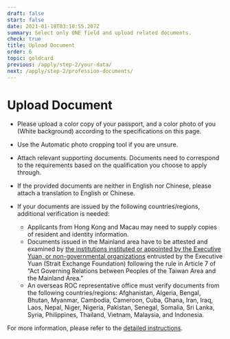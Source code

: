 ```yaml
---
draft: false
start: false
date: 2021-01-18T03:10:55.207Z
summary: Select only ONE field and upload related documents.
check: true
title: Upload Document
order: 6
topic: goldcard
previous: /apply/step-2/your-data/
next: /apply/step-2/profession-documents/
---
```

# Upload Document

* Please upload a color copy of your passport, and a color photo of you (White background) according to the specifications on this page.
* Use the Automatic photo cropping tool if you are unsure.
* Attach relevant supporting documents. Documents need to correspond to the requirements based on the qualification you choose to apply through.
* If the provided documents are neither in English nor Chinese, please attach a translation to English or Chinese. 
* If your documents are issued by the following countries/regions, additional verification is needed:

  * Applicants from Hong Kong and Macau may need to supply copies of resident and identity information.
  * Documents issued in the Mainland area have to be attested and examined by [the institutions instituted or appointed by the Executive Yuan, or non-governmental organizations](https://ws.mac.gov.tw/001/Upload/OldWeb/www.mac.gov.tw/ct0c08.html?xItem=63253&ctNode=5642&mp=1) entrusted by the Executive Yuan (Strait Exchange Foundation) following the rule in Article 7 of “Act Governing Relations between Peoples of the Taiwan Area and the Mainland Area.”
  * An overseas ROC representative office must verify documents from the following countries/regions: Afghanistan, Algeria, Bengal, Bhutan, Myanmar, Cambodia, Cameroon, Cuba, Ghana, Iran, Iraq, Laos, Nepal, Niger, Nigeria, Pakistan, Senegal, Somalia, Sri Lanka, Syria, Philippines, Thailand, Vietnam, Malaysia, and Indonesia.

For more information, please refer to the [detailed instructions](/en/application/#online-application).